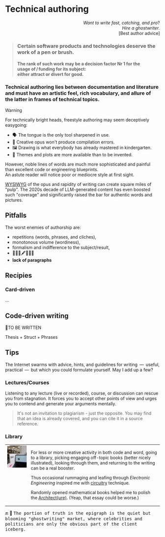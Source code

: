 # Technical authoring

<p dir="rtl">?<i>Want to write fast, catching, and pro<br>.Hire a ghostwriter</i><br />
[Best author advice]</p>

> ### Certain software products and technologies deserve the work of a pen or brush.
> #### The rank of such work may be a decision factor Nr&nbsp;1 for the usage&nbsp;of&thinsp;/&thinsp;funding&nbsp;for its subject:<br />either attract or divert for good.

### Technical authoring lies between documentation and literature and must have an artistic feel, rich vocabulary, and allure of the latter in frames of technical topics.

> [!WARNING]
> For technically bright heads, freestyle authoring may seem deceptively easygoing: 
> * 🗣️ The tongue is the only tool sharpened in use.
> * 🎼 Creative opus won't produce compilation errors.
> * 🖼️ Drawing is what everybody has already mastered in kindergarten.
> * 🎁 Themes and plots are more available than to be invented.
>
> However, noble lines of words are much more sophisticated and painful than excellent code or engineering blueprints.\
> An astute reader will notice poor or mediocre style at  first sight.
  
<span title="&nbsp; What You See Is What You Write"><ins>WYSIWYG</ins></span> of the opus and rapidity of writing can create square miles of "pulp". 
The 2020s decade of LLM-generated content has even boosted such "coverage" and significantly raised the bar for authentic words and pictures.

## Pitfalls

The worst enemies of authorship are:

- repetitions (words, phrases, and cliches),
- monotonous volume (wordiness),
- formalism and indifference to the subject/result,
- 🚧🚧🚧🖋️🚧🚧🚧
- **lack of paragraphs**

## Recipies 

### Card-driven

...

## Code-driven writing

🚧TO BE WRITTEN

Thesis + Struct + Phrases

## Tips

The Internet swarms with advice, hints, and guidelines for writing &thinsp;&mdash;&thinsp; useful, practical &thinsp;&mdash;&thinsp; but which you could formulate yourself. May I add up a few?

### Lectures/Courses

Listening to any lecture (live or recorded), course, or discussion can rescue you from stagnation. It forces you to accept other points of view and urges you to contend and generate your arguments mentally.

> It's not an invitation to plagiarism - just the opposite. You may find that an idea is already covered, and you can cite it in a source reference.

### Library

<table><tr valign="top"><td>
  <picture><img width="250px" alt="&nbsp;Snapshot from the lib" src="../../_rsc/_img/photo/blog/spots/StadtBiblio.jpg" /></picture>
</td><td>
  <p>For less or more creative activity in both code and word, going to a library, picking engaging off-topic books (better nicely illustrated), looking through them, and returning to the writing can be a real booster.</p>
  <p>Thus occasional rummaging and leafing through <i>Electronic Engineering</i> inspired me with <a href="https://github.com/BYTESHAUS/use-dev/blob/main/README%2B/techniques/README%2B/circuitry/README.md#why-circuitry">circuitry</a> technique.</p>
  <p>Randomly opened mathematical books helped me to polish the <a href="essays/README+/SW_architect-aTake.md">Architect(ure)</a>. (Yeap, that essay could be worse.)</p>
</td></tr></table>

🔚 🧂 <samp>The portion of truth in the epigraph is the quiet but blooming "ghostwriting" market, where celebrities and politicians are only the obvious part of the client iceberg.</samp>
